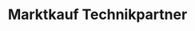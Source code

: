 ---
title: "Marktkauf Technikpartner"
url: /clausthal-zellerfeld/marktkauf-technikpartner/
shop: Elektronik
---